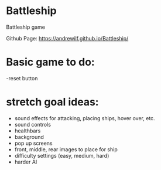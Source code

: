 # Battleship
Battleship game

Github Page: https://andrewilf.github.io/Battleship/

# Basic game to do: 
-reset button


# stretch goal ideas:
- sound effects for attacking, placing ships, hover over, etc.
- sound controls
- healthbars
- background
- pop up screens
- front, middle, rear images to place for ship
- difficulty settings (easy, medium, hard)
- harder AI
